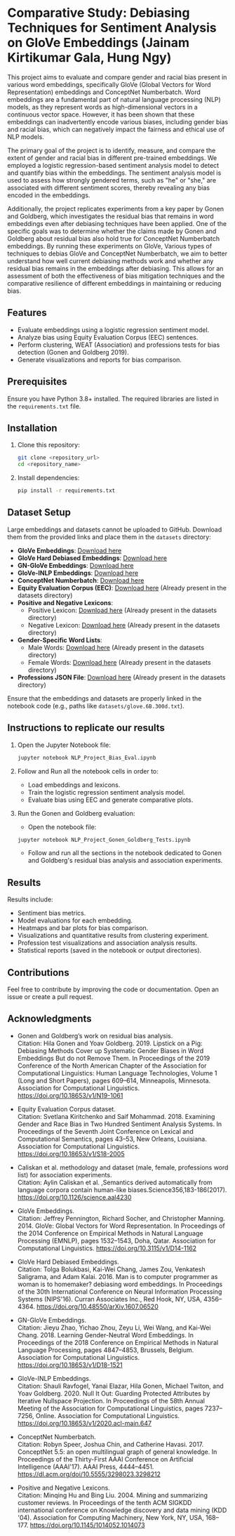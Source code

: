 # Comparative Study: Debiasing Techniques for Sentiment Analysis on GloVe Embeddings (Jainam Kirtikumar Gala, Hung Ngy)

This project aims to evaluate and compare gender and racial bias present in various word embeddings, specifically GloVe (Global Vectors for Word Representation) embeddings and ConceptNet Numberbatch. Word embeddings are a fundamental part of natural language processing (NLP) models, as they represent words as high-dimensional vectors in a continuous vector space. However, it has been shown that these embeddings can inadvertently encode various biases, including gender bias and racial bias, which can negatively impact the fairness and ethical use of NLP models.

The primary goal of the project is to identify, measure, and compare the extent of gender and racial bias in different pre-trained embeddings. We employed a logistic regression-based sentiment analysis model to detect and quantify bias within the embeddings. The sentiment analysis model is used to assess how strongly gendered terms, such as "he" or "she," are associated with different sentiment scores, thereby revealing any bias encoded in the embeddings.

Additionally, the project replicates experiments from a key paper by Gonen and Goldberg, which investigates the residual bias that remains in word embeddings even after debiasing techniques have been applied. One of the specific goals was to determine whether the claims made by Gonen and Goldberg about residual bias also hold true for ConceptNet Numberbatch embeddings. By running these experiments on  GloVe, Various types of techniques to debias GloVe and ConceptNet Numberbatch, we aim to better understand how well current debiasing methods work and whether any residual bias remains in the embeddings after debiasing. This allows for an assessment of both the effectiveness of bias mitigation techniques and the comparative resilience of different embeddings in maintaining or reducing bias.


## Features
- Evaluate embeddings using a logistic regression sentiment model.
- Analyze bias using Equity Evaluation Corpus (EEC) sentences.
- Perform clustering, WEAT (Association) and professions tests for bias detection (Gonen and Goldberg 2019).
- Generate visualizations and reports for bias comparison.

## Prerequisites
Ensure you have Python 3.8+ installed. The required libraries are listed in the `requirements.txt` file.

## Installation
1. Clone this repository:
   ```bash
   git clone <repository_url>
   cd <repository_name>
   ```
2. Install dependencies:
   ```bash
   pip install -r requirements.txt
   ```

## Dataset Setup
Large embeddings and datasets cannot be uploaded to GitHub. Download them from the provided links and place them in the `datasets` directory:

- **GloVe Embeddings**: [Download here](<https://drive.google.com/file/d/1YfGGIJ1PiUl4vvk0RlPBWTO9s-ROKRh_/view?usp=sharing>)
- **GloVe Hard Debiased Embeddings**: [Download here](<https://drive.google.com/file/d/1No_xuqCARANr-IS5UBS1ZX5HSnfC5IhI/view?usp=sharing>)
- **GN-GloVe Embeddings**: [Download here](<https://drive.google.com/file/d/1SAmHmHiVRDWFy83brQHwI_Q0YpBifa4G/view?usp=sharing>)
- **GloVe-INLP Embeddings**: [Download here](<https://drive.google.com/file/d/1MtfOhCf9EzO_ziWEwBxLZfAxD3L1jbZY/view?usp=sharing>)
- **ConceptNet Numberbatch**: [Download here](<https://drive.google.com/file/d/1S7551Af-eTweEqsU4S2X8r7TyiakoHbS/view?usp=sharing>)
- **Equity Evaluation Corpus (EEC)**: [Download here](<https://drive.google.com/file/d/1MglyaZg-y50gNoQjpjs8_rNTMhkPA-N7/view?usp=sharing>) (Already present in the datasets directory)
- **Positive and Negative Lexicons**:
  - Positive Lexicon: [Download here](<https://drive.google.com/file/d/1LV4wWO1kfmvYXFBQ0KQVzWFtsMqQGDzo/view?usp=sharing>) (Already present in the datasets directory)
  - Negative Lexicon: [Download here](<https://drive.google.com/file/d/1xkdAl2Y9hqfTxW-9XC2M66yPhQb-CoQw/view?usp=sharing>) (Already present in the datasets directory)
- **Gender-Specific Word Lists**:
  - Male Words: [Download here](<https://drive.google.com/file/d/1P_JBRX8C8xCabrRUyAQNP9-mIYoGqUrc/view?usp=sharing>) (Already present in the datasets directory)
  - Female Words: [Download here](<https://drive.google.com/file/d/1rjTB0gej6SFyU2HqL_MNRh0BvRqUSa5w/view?usp=sharing>) (Already present in the datasets directory)
- **Professions JSON File**: [Download here](<https://drive.google.com/file/d/1g_7F6gnXkoLwEtCwoA53lEa_ZoTNpr7o/view?usp=sharing>) (Already present in the datasets directory)

Ensure that the embeddings and datasets are properly linked in the notebook code (e.g., paths like `datasets/glove.6B.300d.txt`).

## Instructions to replicate our results
1. Open the Jupyter Notebook file:
   ```bash
   jupyter notebook NLP_Project_Bias_Eval.ipynb
   ```
2. Follow and Run all the notebook cells in order to:
   - Load embeddings and lexicons.
   - Train the logistic regression sentiment analysis model.
   - Evaluate bias using EEC and generate comparative plots.

3. Run the Gonen and Goldberg evaluation:
   - Open the notebook file:
   ```bash
   jupyter notebook NLP_Project_Gonen_Goldberg_Tests.ipynb
   ```
   - Follow and run all the sections in the notebook dedicated to Gonen and Goldberg's residual bias analysis and association experiments.

## Results
Results include:
- Sentiment bias metrics.
- Model evaluations for each embedding.
- Heatmaps and bar plots for bias comparison.
- Visualizations and quantitative results from clustering experiment.
- Profession test visualizations and association analysis results.
- Statistical reports (saved in the notebook or output directories).

## Contributions
Feel free to contribute by improving the code or documentation. Open an issue or create a pull request.

## Acknowledgments
- Gonen and Goldberg’s work on residual bias analysis.  
  Citation: Hila Gonen and Yoav Goldberg. 2019. Lipstick on a Pig: Debiasing Methods Cover up Systematic Gender Biases in Word Embeddings But do not Remove Them. In Proceedings of the 2019 Conference of the North American Chapter of the Association for Computational Linguistics: Human Language Technologies, Volume 1 (Long and Short Papers), pages 609–614, Minneapolis, Minnesota. Association for Computational Linguistics. https://doi.org/10.18653/v1/N19-1061

- Equity Evaluation Corpus dataset.  
  Citation: Svetlana Kiritchenko and Saif Mohammad. 2018. Examining Gender and Race Bias in Two Hundred Sentiment Analysis Systems. In Proceedings of the Seventh Joint Conference on Lexical and Computational Semantics, pages 43–53, New Orleans, Louisiana. Association for Computational Linguistics. https://doi.org/10.18653/v1/S18-2005

- Caliskan et al. methodology and dataset (male, female, professions word list) for association experiments.  
  Citation: Aylin Caliskan et al. ,Semantics derived automatically from language corpora contain human-like biases.Science356,183-186(2017). https://doi.org/10.1126/science.aal4230

- GloVe Embeddings.  
  Citation: Jeffrey Pennington, Richard Socher, and Christopher Manning. 2014. GloVe: Global Vectors for Word Representation. In Proceedings of the 2014 Conference on Empirical Methods in Natural Language Processing (EMNLP), pages 1532–1543, Doha, Qatar. Association for Computational Linguistics. https://doi.org/10.3115/v1/D14-1162

- GloVe Hard Debiased Embeddings.   
  Citation: Tolga Bolukbasi, Kai-Wei Chang, James Zou, Venkatesh Saligrama, and Adam Kalai. 2016. Man is to computer programmer as woman is to homemaker? debiasing word embeddings. In Proceedings of the 30th International Conference on Neural Information Processing Systems (NIPS'16). Curran Associates Inc., Red Hook, NY, USA, 4356–4364. https://doi.org/10.48550/arXiv.1607.06520
  
- GN-GloVe Embeddings.  
  Citation: Jieyu Zhao, Yichao Zhou, Zeyu Li, Wei Wang, and Kai-Wei Chang. 2018. Learning Gender-Neutral Word Embeddings. In Proceedings of the 2018 Conference on Empirical Methods in Natural Language Processing, pages 4847–4853, Brussels, Belgium. Association for Computational Linguistics. https://doi.org/10.18653/v1/D18-1521
  
- GloVe-INLP Embeddings.   
  Citation: Shauli Ravfogel, Yanai Elazar, Hila Gonen, Michael Twiton, and Yoav Goldberg. 2020. Null It Out: Guarding Protected Attributes by Iterative Nullspace Projection. In Proceedings of the 58th Annual Meeting of the Association for Computational Linguistics, pages 7237–7256, Online. Association for Computational Linguistics. https://doi.org/10.18653/v1/2020.acl-main.647

- ConceptNet Numberbatch.  
  Citation: Robyn Speer, Joshua Chin, and Catherine Havasi. 2017. ConceptNet 5.5: an open multilingual graph of general knowledge. In Proceedings of the Thirty-First AAAI Conference on Artificial Intelligence (AAAI'17). AAAI Press, 4444–4451. https://dl.acm.org/doi/10.5555/3298023.3298212

- Positive and Negative Lexicons.   
  Citation: Minqing Hu and Bing Liu. 2004. Mining and summarizing customer reviews. In Proceedings of the tenth ACM SIGKDD international conference on Knowledge discovery and data mining (KDD '04). Association for Computing Machinery, New York, NY, USA, 168–177. https://doi.org/10.1145/1014052.1014073